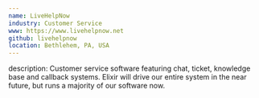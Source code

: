 ```yaml
---
name: LiveHelpNow
industry: Customer Service
www: https://www.livehelpnow.net
github: livehelpnow
location: Bethlehem, PA, USA
---
```

description: Customer service software featuring chat, ticket, knowledge base and callback systems. Elixir will drive our entire system in the near future, but runs a majority of our software now.
